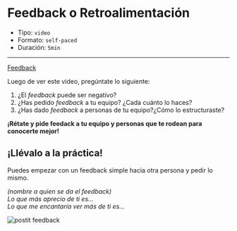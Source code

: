 # Feedback o Retroalimentación

* Tipo: `video`
* Formato: `self-paced`
* Duración: `5min`

***

[Feedback](https://vimeo.com/368080166)

Luego de ver este video, pregúntate lo siguiente:
1. ¿El _feedback_ puede ser negativo?
2. ¿Has pedido _feedback_ a tu equipo? ¿Cada cuánto lo haces?
3. ¿Has dado _feedback_ a personas de tu equipo?¿Cómo lo estructuraste?

**¡Rétate y pide feedack a tu equipo y personas que te rodean para conocerte mejor!**

## ¡Llévalo a la práctica!

Puedes empezar con un feedback simple hacia otra persona y pedir lo mismo.

*(nombre a quien se da el feedback)*  
*Lo que más aprecio de ti es...*  
*Lo que me encantaría ver más de ti es...*  

![postit feedback](https://user-images.githubusercontent.com/28813060/91488417-e4c22300-e874-11ea-88ce-7d8b637c3c48.jpg)
